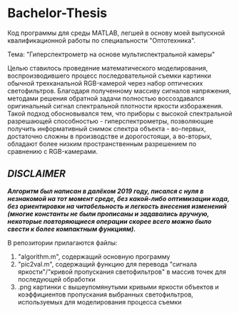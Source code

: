 # Bachelor-Thesis
Код программы для среды MATLAB, легшей в основу моей выпускной квалификационной работы по специальности "Оптотехника".

Тема: "Гиперспектрометр на основе мультиспектральной камеры"

Целью ставилось проведение математического моделирования, воспроизводившего процесс последовательной съемки картинки обычной трехканальной RGB-камерой через набор оптических светофильтров.
Благодаря полученному массиву сигналов напряжения, методами решения обратной задачи полностью воссоздавался оригинальный сигнал спектральной плотности яркости изборажения.
Такой подход обосновывался тем, что приборы с высокой спектральной разрешающей способностью - гиперспектрометры, позволяющие получить информативный снимок спектра объекта - во-первых, достаточно сложны в производстве и дорогостоящи, а во-вторых, обладают более низким пространственным разрешением по сравнению с RGB-камерами. 

## ***DISCLAIMER*** ##
***Алгоритм был написан в далёком 2019 году, писался с нуля в незнакомой на тот момент среде, без какой-либо оптимизации кода, без ориентировки на читабельность и легкость внесения изменений (многие константы не были прописаны и задавались вручную, некоторые повторяющиеся операции скорее всего можно было свести к более компактным функциям).***

В репозитории прилагаются файлы: 
1) "algorithm.m", содержащий основную программу
2) "pic2val.m", содержащий функцию для перевода "сигнала яркости"/"кривой пропускания светофильтров" в массив точек для последующей обработки
3) .png картинки с вышеупомянутыми кривыми яркости объектов и коэффициентов пропускания выбранных светофильтров, используемых для моделирования процесса съемки
